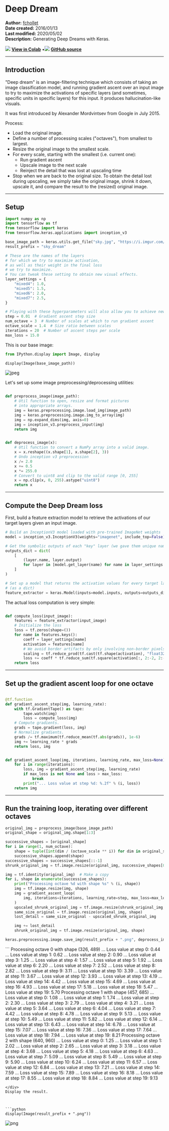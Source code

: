 # Deep Dream

**Author:** [fchollet](https://twitter.com/fchollet)<br>
**Date created:** 2016/01/13<br>
**Last modified:** 2020/05/02<br>
**Description:** Generating Deep Dreams with Keras.


<img class="k-inline-icon" src="https://colab.research.google.com/img/colab_favicon.ico"/> [**View in Colab**](https://colab.research.google.com/github/keras-team/keras-io/blob/master/examples/generative/ipynb/deep_dream.ipynb)  <span class="k-dot">•</span><img class="k-inline-icon" src="https://github.com/favicon.ico"/> [**GitHub source**](https://github.com/keras-team/keras-io/blob/master/examples/generative/deep_dream.py)



---
## Introduction

"Deep dream" is an image-filtering technique which consists of taking an image
classification model, and running gradient ascent over an input image to
try to maximize the activations of specific layers (and sometimes, specific units in
specific layers) for this input. It produces hallucination-like visuals.

It was first introduced by Alexander Mordvintsev from Google in July 2015.

Process:

- Load the original image.
- Define a number of processing scales ("octaves"),
from smallest to largest.
- Resize the original image to the smallest scale.
- For every scale, starting with the smallest (i.e. current one):
    - Run gradient ascent
    - Upscale image to the next scale
    - Reinject the detail that was lost at upscaling time
- Stop when we are back to the original size.
To obtain the detail lost during upscaling, we simply
take the original image, shrink it down, upscale it,
and compare the result to the (resized) original image.


---
## Setup



```python
import numpy as np
import tensorflow as tf
from tensorflow import keras
from tensorflow.keras.applications import inception_v3

base_image_path = keras.utils.get_file("sky.jpg", "https://i.imgur.com/aGBdQyK.jpg")
result_prefix = "sky_dream"

# These are the names of the layers
# for which we try to maximize activation,
# as well as their weight in the final loss
# we try to maximize.
# You can tweak these setting to obtain new visual effects.
layer_settings = {
    "mixed4": 1.0,
    "mixed5": 1.5,
    "mixed6": 2.0,
    "mixed7": 2.5,
}

# Playing with these hyperparameters will also allow you to achieve new effects
step = 0.01  # Gradient ascent step size
num_octave = 3  # Number of scales at which to run gradient ascent
octave_scale = 1.4  # Size ratio between scales
iterations = 20  # Number of ascent steps per scale
max_loss = 15.0

```

This is our base image:



```python
from IPython.display import Image, display

display(Image(base_image_path))

```


![jpeg](/img/examples/generative/deep_dream/deep_dream_5_0.jpeg)


Let's set up some image preprocessing/deprocessing utilities:



```python

def preprocess_image(image_path):
    # Util function to open, resize and format pictures
    # into appropriate arrays.
    img = keras.preprocessing.image.load_img(image_path)
    img = keras.preprocessing.image.img_to_array(img)
    img = np.expand_dims(img, axis=0)
    img = inception_v3.preprocess_input(img)
    return img


def deprocess_image(x):
    # Util function to convert a NumPy array into a valid image.
    x = x.reshape((x.shape[1], x.shape[2], 3))
    # Undo inception v3 preprocession
    x /= 2.0
    x += 0.5
    x *= 255.0
    # Convert to uint8 and clip to the valid range [0, 255]
    x = np.clip(x, 0, 255).astype("uint8")
    return x


```

---
## Compute the Deep Dream loss

First, build a feature extraction model to retrieve the activations of our target layers
given an input image.



```python
# Build an InceptionV3 model loaded with pre-trained ImageNet weights
model = inception_v3.InceptionV3(weights="imagenet", include_top=False)

# Get the symbolic outputs of each "key" layer (we gave them unique names).
outputs_dict = dict(
    [
        (layer.name, layer.output)
        for layer in [model.get_layer(name) for name in layer_settings.keys()]
    ]
)

# Set up a model that returns the activation values for every target layer
# (as a dict)
feature_extractor = keras.Model(inputs=model.inputs, outputs=outputs_dict)

```

The actual loss computation is very simple:



```python

def compute_loss(input_image):
    features = feature_extractor(input_image)
    # Initialize the loss
    loss = tf.zeros(shape=())
    for name in features.keys():
        coeff = layer_settings[name]
        activation = features[name]
        # We avoid border artifacts by only involving non-border pixels in the loss.
        scaling = tf.reduce_prod(tf.cast(tf.shape(activation), "float32"))
        loss += coeff * tf.reduce_sum(tf.square(activation[:, 2:-2, 2:-2, :])) / scaling
    return loss


```

---
## Set up the gradient ascent loop for one octave



```python

@tf.function
def gradient_ascent_step(img, learning_rate):
    with tf.GradientTape() as tape:
        tape.watch(img)
        loss = compute_loss(img)
    # Compute gradients.
    grads = tape.gradient(loss, img)
    # Normalize gradients.
    grads /= tf.maximum(tf.reduce_mean(tf.abs(grads)), 1e-6)
    img += learning_rate * grads
    return loss, img


def gradient_ascent_loop(img, iterations, learning_rate, max_loss=None):
    for i in range(iterations):
        loss, img = gradient_ascent_step(img, learning_rate)
        if max_loss is not None and loss > max_loss:
            break
        print("... Loss value at step %d: %.2f" % (i, loss))
    return img


```

---
## Run the training loop, iterating over different octaves



```python
original_img = preprocess_image(base_image_path)
original_shape = original_img.shape[1:3]

successive_shapes = [original_shape]
for i in range(1, num_octave):
    shape = tuple([int(dim / (octave_scale ** i)) for dim in original_shape])
    successive_shapes.append(shape)
successive_shapes = successive_shapes[::-1]
shrunk_original_img = tf.image.resize(original_img, successive_shapes[0])

img = tf.identity(original_img)  # Make a copy
for i, shape in enumerate(successive_shapes):
    print("Processing octave %d with shape %s" % (i, shape))
    img = tf.image.resize(img, shape)
    img = gradient_ascent_loop(
        img, iterations=iterations, learning_rate=step, max_loss=max_loss
    )
    upscaled_shrunk_original_img = tf.image.resize(shrunk_original_img, shape)
    same_size_original = tf.image.resize(original_img, shape)
    lost_detail = same_size_original - upscaled_shrunk_original_img

    img += lost_detail
    shrunk_original_img = tf.image.resize(original_img, shape)

keras.preprocessing.image.save_img(result_prefix + ".png", deprocess_image(img.numpy()))

```

<div class="k-default-codeblock">
```
Processing octave 0 with shape (326, 489)
... Loss value at step 0: 0.44
... Loss value at step 1: 0.62
... Loss value at step 2: 0.90
... Loss value at step 3: 1.25
... Loss value at step 4: 1.57
... Loss value at step 5: 1.92
... Loss value at step 6: 2.20
... Loss value at step 7: 2.52
... Loss value at step 8: 2.82
... Loss value at step 9: 3.11
... Loss value at step 10: 3.39
... Loss value at step 11: 3.67
... Loss value at step 12: 3.93
... Loss value at step 13: 4.19
... Loss value at step 14: 4.42
... Loss value at step 15: 4.69
... Loss value at step 16: 4.93
... Loss value at step 17: 5.18
... Loss value at step 18: 5.47
... Loss value at step 19: 5.70
Processing octave 1 with shape (457, 685)
... Loss value at step 0: 1.08
... Loss value at step 1: 1.74
... Loss value at step 2: 2.30
... Loss value at step 3: 2.79
... Loss value at step 4: 3.21
... Loss value at step 5: 3.64
... Loss value at step 6: 4.04
... Loss value at step 7: 4.42
... Loss value at step 8: 4.78
... Loss value at step 9: 5.13
... Loss value at step 10: 5.49
... Loss value at step 11: 5.82
... Loss value at step 12: 6.14
... Loss value at step 13: 6.43
... Loss value at step 14: 6.78
... Loss value at step 15: 7.07
... Loss value at step 16: 7.36
... Loss value at step 17: 7.64
... Loss value at step 18: 7.94
... Loss value at step 19: 8.21
Processing octave 2 with shape (640, 960)
... Loss value at step 0: 1.25
... Loss value at step 1: 2.02
... Loss value at step 2: 2.65
... Loss value at step 3: 3.18
... Loss value at step 4: 3.68
... Loss value at step 5: 4.18
... Loss value at step 6: 4.63
... Loss value at step 7: 5.09
... Loss value at step 8: 5.49
... Loss value at step 9: 5.90
... Loss value at step 10: 6.24
... Loss value at step 11: 6.57
... Loss value at step 12: 6.84
... Loss value at step 13: 7.21
... Loss value at step 14: 7.59
... Loss value at step 15: 7.89
... Loss value at step 16: 8.18
... Loss value at step 17: 8.55
... Loss value at step 18: 8.84
... Loss value at step 19: 9.13

```
</div>
Display the result.



```python
display(Image(result_prefix + ".png"))

```


![png](/img/examples/generative/deep_dream/deep_dream_17_0.png)

